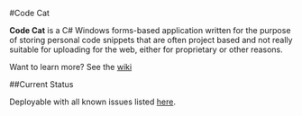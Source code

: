 #Code Cat

**Code Cat** is a C# Windows forms-based application written for the purpose of storing personal code snippets that are often project based and not really suitable for uploading for the web, either for proprietary or other reasons.

Want to learn more? See the [wiki](https://github.com/bobbyache/CodeCat/wiki)

##Current Status

Deployable with all known issues listed [here](https://github.com/bobbyache/CodeCat/issues).